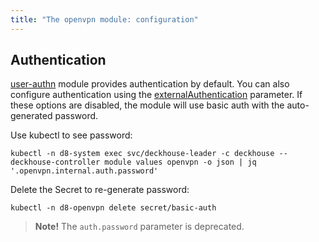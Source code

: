 ```yaml
---
title: "The openvpn module: configuration"
---
```


<!-- SCHEMA -->

## Authentication

[user-authn](../user-authn/) module provides authentication by default. You can also configure authentication using the [externalAuthentication](#parameters-auth-externalauthentication) parameter. If these options are disabled, the module will use basic auth with the auto-generated password.

Use kubectl to see password:

```shell
kubectl -n d8-system exec svc/deckhouse-leader -c deckhouse -- deckhouse-controller module values openvpn -o json | jq '.openvpn.internal.auth.password'
```

Delete the Secret to re-generate password:

```shell
kubectl -n d8-openvpn delete secret/basic-auth
```

> **Note!** The `auth.password` parameter is deprecated.
